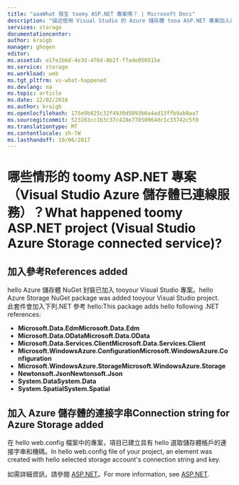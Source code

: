 ```yaml
---
title: "aaaWhat 發生 toomy ASP.NET 專案嗎？ | Microsoft Docs"
description: "描述使用 Visual Studio 的 Azure 儲存體 tooa ASP.NET 專案加入已連接服務之後，會發生什麼事"
services: storage
documentationcenter: 
author: kraigb
manager: ghogen
editor: 
ms.assetid: e1fe1b6d-4e3d-476d-8b2f-f7ade050515e
ms.service: storage
ms.workload: web
ms.tgt_pltfrm: vs-what-happened
ms.devlang: na
ms.topic: article
ms.date: 12/02/2016
ms.author: kraigb
ms.openlocfilehash: 175e9b825c32f4930d5093b6a4ad13ffb9ab8aa7
ms.sourcegitcommit: 523283cc1b3c37c428e77850964dc1c33742c5f0
ms.translationtype: MT
ms.contentlocale: zh-TW
ms.lasthandoff: 10/06/2017
---
```

# <a name="what-happened-toomy-aspnet-project-visual-studio-azure-storage-connected-service"></a><span data-ttu-id="87bd0-104">哪些情形的 toomy ASP.NET 專案 （Visual Studio Azure 儲存體已連線服務）？</span><span class="sxs-lookup"><span data-stu-id="87bd0-104">What happened toomy ASP.NET project (Visual Studio Azure Storage connected service)?</span></span>
## <a name="references-added"></a><span data-ttu-id="87bd0-105">加入參考</span><span class="sxs-lookup"><span data-stu-id="87bd0-105">References added</span></span>
<span data-ttu-id="87bd0-106">hello Azure 儲存體 NuGet 封裝已加入 tooyour Visual Studio 專案。</span><span class="sxs-lookup"><span data-stu-id="87bd0-106">hello Azure Storage NuGet package was added tooyour Visual Studio project.</span></span>  
<span data-ttu-id="87bd0-107">此套件會加入下列.NET 參考 hello:</span><span class="sxs-lookup"><span data-stu-id="87bd0-107">This package adds hello following .NET references:</span></span>

* <span data-ttu-id="87bd0-108">**Microsoft.Data.Edm**</span><span class="sxs-lookup"><span data-stu-id="87bd0-108">**Microsoft.Data.Edm**</span></span>
* <span data-ttu-id="87bd0-109">**Microsoft.Data.OData**</span><span class="sxs-lookup"><span data-stu-id="87bd0-109">**Microsoft.Data.OData**</span></span>
* <span data-ttu-id="87bd0-110">**Microsoft.Data.Services.Client**</span><span class="sxs-lookup"><span data-stu-id="87bd0-110">**Microsoft.Data.Services.Client**</span></span>
* <span data-ttu-id="87bd0-111">**Microsoft.WindowsAzure.Configuration**</span><span class="sxs-lookup"><span data-stu-id="87bd0-111">**Microsoft.WindowsAzure.Configuration**</span></span>
* <span data-ttu-id="87bd0-112">**Microsoft.WindowsAzure.Storage**</span><span class="sxs-lookup"><span data-stu-id="87bd0-112">**Microsoft.WindowsAzure.Storage**</span></span>
* <span data-ttu-id="87bd0-113">**Newtonsoft.Json**</span><span class="sxs-lookup"><span data-stu-id="87bd0-113">**Newtonsoft.Json**</span></span>
* <span data-ttu-id="87bd0-114">**System.Data**</span><span class="sxs-lookup"><span data-stu-id="87bd0-114">**System.Data**</span></span>
* <span data-ttu-id="87bd0-115">**System.Spatial**</span><span class="sxs-lookup"><span data-stu-id="87bd0-115">**System.Spatial**</span></span>

## <a name="connection-string-for-azure-storage-added"></a><span data-ttu-id="87bd0-116">加入 Azure 儲存體的連接字串</span><span class="sxs-lookup"><span data-stu-id="87bd0-116">Connection string for Azure Storage added</span></span>
<span data-ttu-id="87bd0-117">在 hello web.config 檔案中的專案，項目已建立具有 hello 選取儲存體帳戶的連接字串和機碼。</span><span class="sxs-lookup"><span data-stu-id="87bd0-117">In hello web.config file of your project, an element was created with hello selected storage account's connection string and key.</span></span>

<span data-ttu-id="87bd0-118">如需詳細資訊，請參閱 [ASP.NET](http://www.asp.net)。</span><span class="sxs-lookup"><span data-stu-id="87bd0-118">For more information, see [ASP.NET](http://www.asp.net).</span></span>

